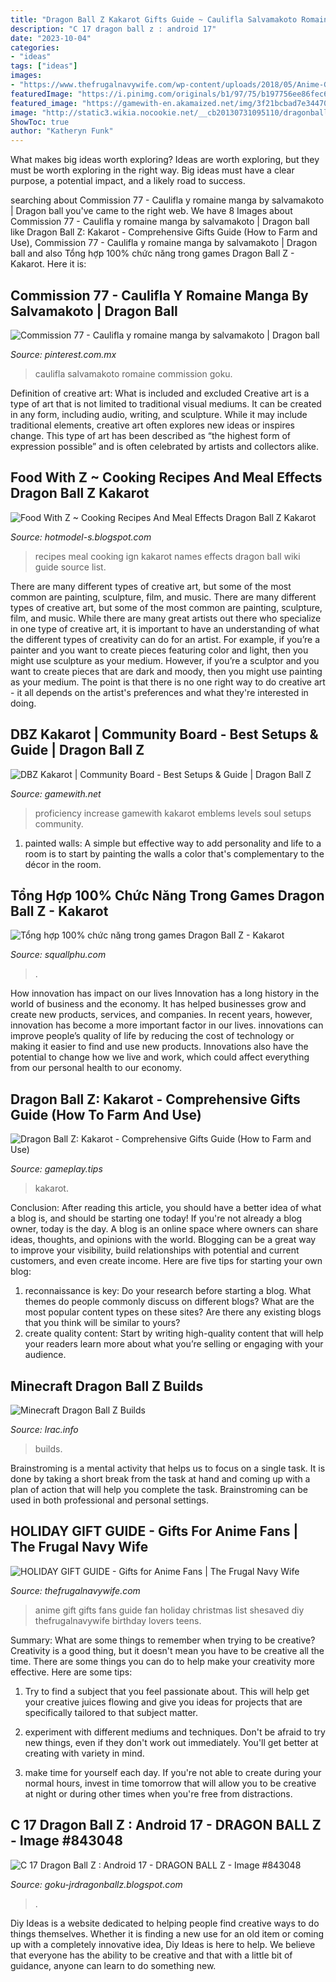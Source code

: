 ```yaml
---
title: "Dragon Ball Z Kakarot Gifts Guide ~ Caulifla Salvamakoto Romaine Commission Goku"
description: "C 17 dragon ball z : android 17"
date: "2023-10-04"
categories:
- "ideas"
tags: ["ideas"]
images:
- "https://www.thefrugalnavywife.com/wp-content/uploads/2018/05/Anime-Gift-Guide-NAVY-WIFE-725x1024.jpg"
featuredImage: "https://i.pinimg.com/originals/b1/97/75/b197756ee86fec60b5f27ef54518258d.jpg"
featured_image: "https://gamewith-en.akamaized.net/img/3f21bcbad7e34470ab66f3b7868036cb.jpg"
image: "http://static3.wikia.nocookie.net/__cb20130731095110/dragonball/it/images/7/73/Androide_17.png"
ShowToc: true
author: "Katheryn Funk"
---
```



What makes big ideas worth exploring?
Ideas are worth exploring, but they must be worth exploring in the right way. Big ideas must have a clear purpose, a potential impact, and a likely road to success.

	

		
searching about Commission 77 - Caulifla y romaine manga by salvamakoto | Dragon ball you've came to the right web. We have 8 Images about Commission 77 - Caulifla y romaine manga by salvamakoto | Dragon ball like Dragon Ball Z: Kakarot - Comprehensive Gifts Guide (How to Farm and Use), Commission 77 - Caulifla y romaine manga by salvamakoto | Dragon ball and also Tổng hợp 100% chức năng trong games Dragon Ball Z - Kakarot. Here it is:
		
    
## Commission 77 - Caulifla Y Romaine Manga By Salvamakoto | Dragon Ball

<img loading=lazy src="https://i.pinimg.com/originals/b1/97/75/b197756ee86fec60b5f27ef54518258d.jpg" onerror="this.onerror=null;this.src='https://tse3.mm.bing.net/th?id=OIP.XeKJ2K4bJ-5by54W3i7EUQHaJy&amp;pid=15.1';" alt="Commission 77 - Caulifla y romaine manga by salvamakoto | Dragon ball">

_Source: pinterest.com.mx_

>caulifla salvamakoto romaine commission goku. 

	

Definition of creative art: What is included and excluded
Creative art is a type of art that is not limited to traditional visual mediums. It can be created in any form, including audio, writing, and sculpture. While it may include traditional elements, creative art often explores new ideas or inspires change. This type of art has been described as “the highest form of expression possible” and is often celebrated by artists and collectors alike.

    
## Food With Z ~ Cooking Recipes And Meal Effects Dragon Ball Z Kakarot

<img loading=lazy src="https://i.ytimg.com/vi/TbOGgQzh-Zk/maxresdefault.jpg" onerror="this.onerror=null;this.src='https://tse3.mm.bing.net/th?id=OIP.Aqve0yfN9pV2opRTmd9kmwHaEK&amp;pid=15.1';" alt="Food With Z ~ Cooking Recipes And Meal Effects Dragon Ball Z Kakarot">

_Source: hotmodel-s.blogspot.com_

>recipes meal cooking ign kakarot names effects dragon ball wiki guide source list. 

	

There are many different types of creative art, but some of the most common are painting, sculpture, film, and music.
There are many different types of creative art, but some of the most common are painting, sculpture, film, and music. While there are many great artists out there who specialize in one type of creative art, it is important to have an understanding of what the different types of creativity can do for an artist. For example, if you’re a painter and you want to create pieces featuring color and light, then you might use sculpture as your medium. However, if you’re a sculptor and you want to create pieces that are dark and moody, then you might use painting as your medium. The point is that there is no one right way to do creative art - it all depends on the artist's preferences and what they're interested in doing.

    
## DBZ Kakarot | Community Board - Best Setups &amp; Guide | Dragon Ball Z

<img loading=lazy src="https://gamewith-en.akamaized.net/img/3f21bcbad7e34470ab66f3b7868036cb.jpg" onerror="this.onerror=null;this.src='https://tse3.mm.bing.net/th?id=OIP.c28oSh2UKgIBS0WXLQCXzgAAAA&amp;pid=15.1';" alt="DBZ Kakarot | Community Board - Best Setups &amp; Guide | Dragon Ball Z">

_Source: gamewith.net_

>proficiency increase gamewith kakarot emblems levels soul setups community. 

	

1. painted walls: A simple but effective way to add personality and life to a room is to start by painting the walls a color that's complementary to the décor in the room.

    
## Tổng Hợp 100% Chức Năng Trong Games Dragon Ball Z - Kakarot

<img loading=lazy src="https://lh3.googleusercontent.com/pw/ACtC-3dd-HwfD93pOkzA9Z2HCCgy_A5GejN4D0mo9Pov99xQpfzR78IjYXVbkEvWzSB2restViVMz1Bkigj2d1d_ggwyctNK6EFxtxDmJcIFtxIauPVcuiGiBsvubOz14K14wv2seY8RRtIyhfzf9cHNc-Gg=w800-h450-no?authuser=0" onerror="this.onerror=null;this.src='https://tse1.mm.bing.net/th?id=OIP.9K1BrZYWjVNRAjmU2-zytgHaEK&amp;pid=15.1';" alt="Tổng hợp 100% chức năng trong games Dragon Ball Z - Kakarot">

_Source: squallphu.com_

>. 

	

How innovation has impact on our lives
Innovation has a long history in the world of business and the economy. It has helped businesses grow and create new products, services, and companies. In recent years, however, innovation has become a more important factor in our lives. innovations can improve people’s quality of life by reducing the cost of technology or making it easier to find and use new products. Innovations also have the potential to change how we live and work, which could affect everything from our personal health to our economy.

    
## Dragon Ball Z: Kakarot - Comprehensive Gifts Guide (How To Farm And Use)

<img loading=lazy src="https://gameplay.tips/uploads/posts/2020-02/1580828412_dragon-ball-z-kakarot.jpg" onerror="this.onerror=null;this.src='https://tse1.mm.bing.net/th?id=OIP.1pReB-ogtD-fS2Zk4ElASQHaEK&amp;pid=15.1';" alt="Dragon Ball Z: Kakarot - Comprehensive Gifts Guide (How to Farm and Use)">

_Source: gameplay.tips_

>kakarot. 

	

Conclusion: After reading this article, you should have a better idea of what a blog is, and should be starting one today!
If you're not already a blog owner, today is the day. A blog is an online space where owners can share ideas, thoughts, and opinions with the world. Blogging can be a great way to improve your visibility, build relationships with potential and current customers, and even create income. Here are five tips for starting your own blog: 
1. reconnaissance is key: Do your research before starting a blog. What themes do people commonly discuss on different blogs? What are the most popular content types on these sites? Are there any existing blogs that you think will be similar to yours? 
2. create quality content: Start by writing high-quality content that will help your readers learn more about what you’re selling or engaging with your audience.

    
## Minecraft Dragon Ball Z Builds

<img loading=lazy src="https://pbs.twimg.com/media/ECBhNj2UYAEeDYq.jpg" onerror="this.onerror=null;this.src='https://tse1.mm.bing.net/th?id=OIP.31GH4gFjuRrJCc9yxX_WaQHaD-&amp;pid=15.1';" alt="Minecraft Dragon Ball Z Builds">

_Source: lrac.info_

>builds. 

	

Brainstroming is a mental activity that helps us to focus on a single task. It is done by taking a short break from the task at hand and coming up with a plan of action that will help you complete the task. Brainstroming can be used in both professional and personal settings.

    
## HOLIDAY GIFT GUIDE - Gifts For Anime Fans | The Frugal Navy Wife

<img loading=lazy src="https://www.thefrugalnavywife.com/wp-content/uploads/2018/05/Anime-Gift-Guide-NAVY-WIFE-725x1024.jpg" onerror="this.onerror=null;this.src='https://tse3.mm.bing.net/th?id=OIP.IWzUM8RYou5yZVaDKyvnSwHaKd&amp;pid=15.1';" alt="HOLIDAY GIFT GUIDE - Gifts for Anime Fans | The Frugal Navy Wife">

_Source: thefrugalnavywife.com_

>anime gift gifts fans guide fan holiday christmas list shesaved diy thefrugalnavywife birthday lovers teens. 

	

Summary: What are some things to remember when trying to be creative?
Creativity is a good thing, but it doesn't mean you have to be creative all the time. There are some things you can do to help make your creativity more effective. Here are some tips:
1. Try to find a subject that you feel passionate about. This will help get your creative juices flowing and give you ideas for projects that are specifically tailored to that subject matter.

2. experiment with different mediums and techniques. Don't be afraid to try new things, even if they don't work out immediately. You'll get better at creating with variety in mind.

3. make time for yourself each day. If you're not able to create during your normal hours, invest in time tomorrow that will allow you to be creative at night or during other times when you're free from distractions.

    
## C 17 Dragon Ball Z : Android 17 - DRAGON BALL Z - Image #843048

<img loading=lazy src="http://static3.wikia.nocookie.net/__cb20130731095110/dragonball/it/images/7/73/Androide_17.png" onerror="this.onerror=null;this.src='https://tse3.mm.bing.net/th?id=OIP.O7-4vmh893CRcjcUzQKcOgAAAA&amp;pid=15.1';" alt="C 17 Dragon Ball Z : Android 17 - DRAGON BALL Z - Image #843048">

_Source: goku-jrdragonballz.blogspot.com_

>. 

	

Diy Ideas is a website dedicated to helping people find creative ways to do things themselves. Whether it is finding a new use for an old item or coming up with a completely innovative idea, Diy Ideas is here to help. We believe that everyone has the ability to be creative and that with a little bit of guidance, anyone can learn to do something new.

